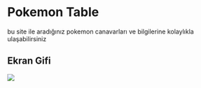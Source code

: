 <h1>Pokemon Table</h1>

bu site ile aradığınız pokemon canavarları ve bilgilerine kolaylıkla ulaşabilirsiniz

<h2>Ekran Gifi</h2>

![](poke.gif)

